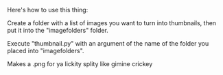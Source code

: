 Here's how to use this thing:

Create a folder with a list of images you want to turn into thumbnails, then put it into the "imagefolders" folder.

Execute "thumbnail.py" with an argument of the name of the folder you placed into "imagefolders".

Makes a .png for ya lickity splity like gimine crickey